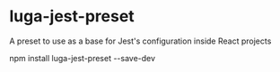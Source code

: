 # luga-jest-preset
A preset to use as a base for Jest's configuration inside React projects

npm install luga-jest-preset --save-dev